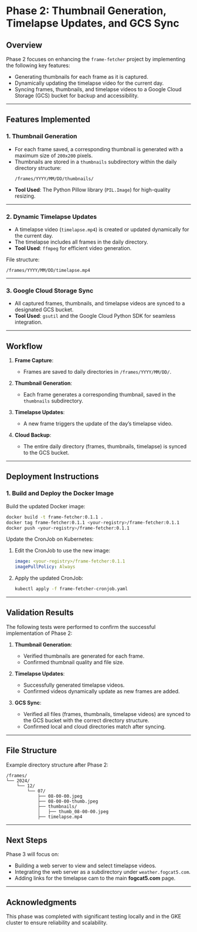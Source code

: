 
# Phase 2: Thumbnail Generation, Timelapse Updates, and GCS Sync

## **Overview**
Phase 2 focuses on enhancing the `frame-fetcher` project by implementing the following key features:
- Generating thumbnails for each frame as it is captured.
- Dynamically updating the timelapse video for the current day.
- Syncing frames, thumbnails, and timelapse videos to a Google Cloud Storage (GCS) bucket for backup and accessibility.

---

## **Features Implemented**

### **1. Thumbnail Generation**
- For each frame saved, a corresponding thumbnail is generated with a maximum size of `200x200` pixels.
- Thumbnails are stored in a `thumbnails` subdirectory within the daily directory structure:
  ```
  /frames/YYYY/MM/DD/thumbnails/
  ```
- **Tool Used**: The Python Pillow library (`PIL.Image`) for high-quality resizing.

---

### **2. Dynamic Timelapse Updates**
- A timelapse video (`timelapse.mp4`) is created or updated dynamically for the current day.
- The timelapse includes all frames in the daily directory.
- **Tool Used**: `ffmpeg` for efficient video generation.

File structure:
```
/frames/YYYY/MM/DD/timelapse.mp4
```

---

### **3. Google Cloud Storage Sync**
- All captured frames, thumbnails, and timelapse videos are synced to a designated GCS bucket.
- **Tool Used**: `gsutil` and the Google Cloud Python SDK for seamless integration.

---

## **Workflow**
1. **Frame Capture**:
   - Frames are saved to daily directories in `/frames/YYYY/MM/DD/`.

2. **Thumbnail Generation**:
   - Each frame generates a corresponding thumbnail, saved in the `thumbnails` subdirectory.

3. **Timelapse Updates**:
   - A new frame triggers the update of the day’s timelapse video.

4. **Cloud Backup**:
   - The entire daily directory (frames, thumbnails, timelapse) is synced to the GCS bucket.

---

## **Deployment Instructions**

### **1. Build and Deploy the Docker Image**
Build the updated Docker image:
```bash
docker build -t frame-fetcher:0.1.1 .
docker tag frame-fetcher:0.1.1 <your-registry>/frame-fetcher:0.1.1
docker push <your-registry>/frame-fetcher:0.1.1
```

Update the CronJob on Kubernetes:
1. Edit the CronJob to use the new image:
   ```yaml
   image: <your-registry>/frame-fetcher:0.1.1
   imagePullPolicy: Always
   ```

2. Apply the updated CronJob:
   ```bash
   kubectl apply -f frame-fetcher-cronjob.yaml
   ```

---

## **Validation Results**
The following tests were performed to confirm the successful implementation of Phase 2:
1. **Thumbnail Generation**:
   - Verified thumbnails are generated for each frame.
   - Confirmed thumbnail quality and file size.

2. **Timelapse Updates**:
   - Successfully generated timelapse videos.
   - Confirmed videos dynamically update as new frames are added.

3. **GCS Sync**:
   - Verified all files (frames, thumbnails, timelapse videos) are synced to the GCS bucket with the correct directory structure.
   - Confirmed local and cloud directories match after syncing.

---

## **File Structure**
Example directory structure after Phase 2:
```
/frames/
└── 2024/
    └── 12/
        └── 07/
            ├── 08-00-00.jpeg
            ├── 08-00-00-thumb.jpeg
            ├── thumbnails/
            │   ├── thumb_08-00-00.jpeg
            ├── timelapse.mp4
```

---

## **Next Steps**
Phase 3 will focus on:
- Building a web server to view and select timelapse videos.
- Integrating the web server as a subdirectory under `weather.fogcat5.com`.
- Adding links for the timelapse cam to the main **fogcat5.com** page.

---

## **Acknowledgments**
This phase was completed with significant testing locally and in the GKE cluster to ensure reliability and scalability.
